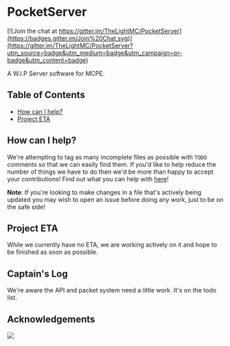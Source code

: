 PocketServer
============

[![Join the chat at https://gitter.im/TheLightMC/PocketServer](https://badges.gitter.im/Join%20Chat.svg)](https://gitter.im/TheLightMC/PocketServer?utm_source=badge&utm_medium=badge&utm_campaign=pr-badge&utm_content=badge)

A W.I.P Server software for MCPE.

## Table of Contents
- [How can I help?](#how-can-i-help)
- [Project ETA](#project-eta)

## How can I help?

We're attempting to tag as many incomplete files as possible with `TODO` comments so that we can easily find them. If you'd like to help reduce the number of things we have to do then we'd be more than happy to accept your contributions! Find out what you can help with [here](https://github.com/TheLightMC/PocketServer/search?utf8=%E2%9C%93&q=TODO)!

**Note**: If you're looking to make changes in a file that's actively being updated you may wish to open an issue before doing any work, just to be on the safe side!

## Project ETA

While we currently have no ETA, we are working actively on it and hope to be finished as soon as possible.

## Captain's Log

We're aware the API and packet system need a little work. It's on the todo list.

## Acknowledgements
![](https://www.yourkit.com/images/yklogo.png)
